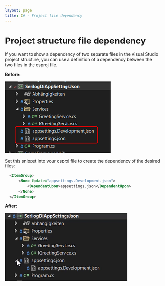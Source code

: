```yaml
---
layout: page
title: C# - Project file dependency
---
```


# Project structure file dependency

If you want to show a dependency of two separate files in the Visual Studio project structure, you can use a definition of a dependency between the two files in the csproj file.


**Before:**

![Before](/assets/images/coding/csharp/project-structure-file-dependency/before.png)

Set this snippet into your csproj file to create the dependency of the desired files:

```xml
  <ItemGroup>
	  <None Update="appsettings.Development.json">
		  <DependentUpon>appsettings.json</DependentUpon>
	  </None>
  </ItemGroup>
```


**After:**

![After](/assets/images/coding/csharp/project-structure-file-dependency/after.gif)

